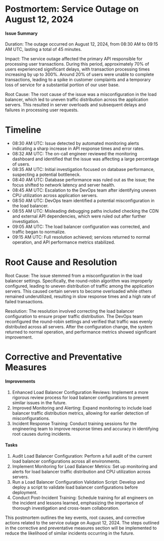 
# Postmortem: Service Outage on August 12, 2024

#### Issue Summary


Duration: The outage occurred on August 12, 2024, from 08:30 AM to 09:15 AM UTC, lasting a total of 45 minutes.

Impact: The service outage affected the primary API responsible for processing user transactions. During this period, approximately 70% of users experienced significant delays, with transaction processing times increasing by up to 300%. Around 20% of users were unable to complete transactions, leading to a spike in customer complaints and a temporary loss of service for a substantial portion of our user base.

Root Cause: The root cause of the issue was a misconfiguration in the load balancer, which led to uneven traffic distribution across the application servers. This resulted in server overloads and subsequent delays and failures in processing user requests.

# Timeline
* 08:30 AM UTC: Issue detected by automated monitoring alerts indicating a sharp increase in API response times and error rates.
* 08:32 AM UTC: The on-call engineer reviewed the monitoring dashboard and identified that the issue was affecting a large percentage of users.
* 08:35 AM UTC: Initial investigation focused on database performance, suspecting a potential bottleneck.
* 08:40 AM UTC: Database performance was ruled out as the issue; the focus shifted to network latency and server health.
* 08:45 AM UTC: Escalation to the DevOps team after identifying uneven CPU utilization across application servers.
* 08:50 AM UTC: DevOps team identified a potential misconfiguration in the load balancer.
* 08:55 AM UTC: Misleading debugging paths included checking the CDN and external API dependencies, which were ruled out after further investigation.
* 09:05 AM UTC: The load balancer configuration was corrected, and traffic began to normalize.
* 09:15 AM UTC: Full resolution achieved; services returned to normal operation, and API performance metrics stabilized.

# Root Cause and Resolution
Root Cause: The issue stemmed from a misconfiguration in the load balancer settings. Specifically, the round-robin algorithm was improperly configured, leading to uneven distribution of traffic among the application servers. This caused certain servers to become overloaded while others remained underutilized, resulting in slow response times and a high rate of failed transactions.

Resolution: The resolution involved correcting the load balancer configuration to ensure proper traffic distribution. The DevOps team reconfigured the round-robin settings and verified that traffic was evenly distributed across all servers. After the configuration change, the system returned to normal operation, and performance metrics showed significant improvement.

# Corrective and Preventative Measures
#### Improvements

1. Enhanced Load Balancer Configuration Reviews: Implement a more rigorous review process for load balancer configurations to prevent similar issues in the future.
2. Improved Monitoring and Alerting: Expand monitoring to include load balancer traffic distribution metrics, allowing for earlier detection of misconfigurations.
3. Incident Response Training: Conduct training sessions for the engineering team to improve response times and accuracy in identifying root causes during incidents.

#### Tasks
1. Audit Load Balancer Configuration: Perform a full audit of the current load balancer configurations across all environments.
2. Implement Monitoring for Load Balancer Metrics: Set up monitoring and alerts for load balancer traffic distribution and CPU utilization across servers.
3. Run a Load Balancer Configuration Validation Script: Develop and deploy a script to validate load balancer configurations before deployment.
4. Conduct Post-Incident Training: Schedule training for all engineers on the incident and lessons learned, emphasizing the importance of thorough investigation and cross-team collaboration.

This postmortem outlines the key events, root causes, and corrective actions related to the service outage on August 12, 2024. The steps outlined in the corrective and preventative measures section will be implemented to reduce the likelihood of similar incidents occurring in the future.

